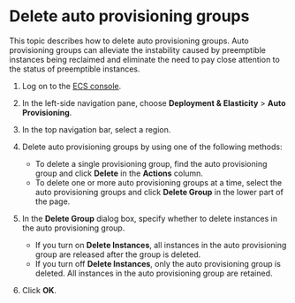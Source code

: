 # Delete auto provisioning groups

This topic describes how to delete auto provisioning groups. Auto provisioning groups can alleviate the instability caused by preemptible instances being reclaimed and eliminate the need to pay close attention to the status of preemptible instances.

1.  Log on to the [ECS console](https://ecs.console.aliyun.com).

2.  In the left-side navigation pane, choose **Deployment & Elasticity** \> **Auto Provisioning**.

3.  In the top navigation bar, select a region.

4.  Delete auto provisioning groups by using one of the following methods:

    -   To delete a single provisioning group, find the auto provisioning group and click **Delete** in the **Actions** column.
    -   To delete one or more auto provisioning groups at a time, select the auto provisioning groups and click **Delete Group** in the lower part of the page.
5.  In the **Delete Group** dialog box, specify whether to delete instances in the auto provisioning group.

    -   If you turn on **Delete Instances**, all instances in the auto provisioning group are released after the group is deleted.
    -   If you turn off **Delete Instances**, only the auto provisioning group is deleted. All instances in the auto provisioning group are retained.
6.  Click **OK**.


